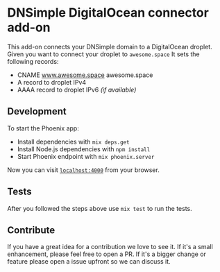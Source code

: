 # DNSimple DigitalOcean connector add-on

This add-on connects your DNSimple domain to a DigitalOcean droplet. Given you want to connect your droplet to `awesome.space` It sets the following records:
- CNAME www.awesome.space awesome.space
- A record to droplet IPv4
- AAAA record to droplet IPv6 _(if available)_

## Development

To start the Phoenix app:

  * Install dependencies with `mix deps.get`
  * Install Node.js dependencies with `npm install`
  * Start Phoenix endpoint with `mix phoenix.server`

Now you can visit [`localhost:4000`](http://localhost:4000) from your browser.

## Tests

After you followed the steps above use `mix test` to run the tests.

## Contribute

If you have a great idea for a contribution we love to see it. If it's a small enhancement, please feel free to open a PR. If it's a bigger change or feature please open a issue upfront so we can discuss it.
